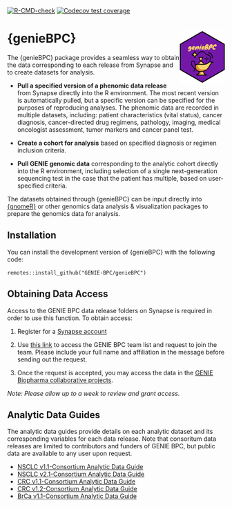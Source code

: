 
<!-- badges: start -->

[![R-CMD-check](https://github.com/GENIE-BPC/genieBPC/workflows/R-CMD-check/badge.svg)](https://github.com/GENIE-BPC/genieBPC/actions)
[![Codecov test
coverage](https://codecov.io/gh/GENIE-BPC/genieBPC/branch/master/graph/badge.svg)](https://codecov.io/gh/GENIE-BPC/genieBPC?branch=master)
<!-- badges: end -->

# {genieBPC} <img src="man/figures/geniebpc_hex_sticker.png" align="right" height="120" /></a>

The {genieBPC} package provides a seamless way to obtain the data
corresponding to each release from Synapse and to create datasets for
analysis.

-   **Pull a specified version of a phenomic data release** from Synapse
    directly into the R environment. The most recent version is
    automatically pulled, but a specific version can be specified for
    the purposes of reproducing analyses. The phenomic data are recorded
    in multiple datasets, including: patient characteristics (vital
    status), cancer diagnosis, cancer-directed drug regimens, pathology,
    imaging, medical oncologist assessment, tumor markers and cancer
    panel test.

-   **Create a cohort for analysis** based on specified diagnosis or
    regimen inclusion criteria.

-   **Pull GENIE genomic data** corresponding to the analytic cohort
    directly into the R environment, including selection of a single
    next-generation sequencing test in the case that the patient has
    multiple, based on user-specified criteria.

The datasets obtained through {genieBPC} can be input directly into
[{gnomeR}](https://github.com/AxelitoMartin/gnomeR/) or other genomics data analysis & visualization packages to prepare the genomics data for analysis.

## Installation

You can install the development version of {genieBPC} with the following
code:

    remotes::install_github("GENIE-BPC/genieBPC")

## Obtaining Data Access

Access to the GENIE BPC data release folders on Synapse is required in
order to use this function. To obtain access:

1.  Register for a [Synapse account](https://www.synapse.org/#)

2.  Use [this link](https://www.synapse.org/#!Team:3399797) to access
    the GENIE BPC team list and request to join the team. Please include
    your full name and affiliation in the message before sending out the
    request.

3.  Once the request is accepted, you may access the data in the [GENIE
    Biopharma collaborative
    projects](https://www.synapse.org/#!Synapse:syn21226493).

*Note: Please allow up to a week to review and grant access.*

## Analytic Data Guides

The analytic data guides provide details on each analytic dataset and
its corresponding variables for each data release. Note that consoritum 
data releases are limited to contributors and funders of GENIE BPC, 
but public data are available to any user upon request.

-   [NSCLC v1.1-Consortium Analytic Data
    Guide](https://www.synapse.org/#!Synapse:syn23002641)
-   [NSCLC v2.1-Consortium Analytic Data
    Guide](https://www.synapse.org/#!Synapse:syn26008058)
-   [CRC v1.1-Consortium Analytic Data
    Guide](https://www.synapse.org/#!Synapse:syn23764204)
-   [CRC v1.2-Consortium Analytic Data
    Guide](https://www.synapse.org/#!Synapse:syn26077308)
-   [BrCa v1.1-Consortium Analytic Data
    Guide](https://www.synapse.org/#!Synapse:syn26077313)
